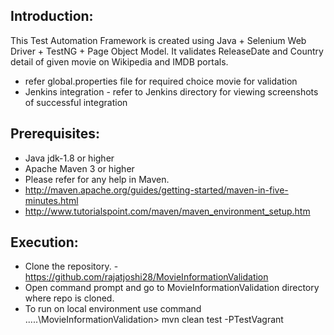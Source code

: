 Introduction:
---------------

This Test Automation Framework is created using Java + Selenium Web Driver + TestNG + Page Object Model. It validates ReleaseDate and Country detail of given movie on Wikipedia and IMDB portals.
*  refer global.properties file for required choice movie for validation
*  Jenkins integration - refer to Jenkins directory for viewing screenshots of successful integration

Prerequisites:
---------------
*	Java jdk-1.8 or higher
*	Apache Maven 3 or higher
*	Please refer for any help in Maven. 
* 	http://maven.apache.org/guides/getting-started/maven-in-five-minutes.html
* 	http://www.tutorialspoint.com/maven/maven_environment_setup.htm



Execution:
---------------
*	Clone the repository. - https://github.com/rajatjoshi28/MovieInformationValidation
*	Open command prompt and go to MovieInformationValidation directory where repo is cloned.
*	To run on local environment use command ....\.\MovieInformationValidation> mvn clean test -PTestVagrant

